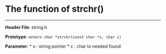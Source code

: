 # The function of strchr()
***
**Header File**: string.h

**Prototype**: `extern char *strchr(const char *s, char c)`

**Parameter**:
    * s : string pointer
    * c : char to needed found

